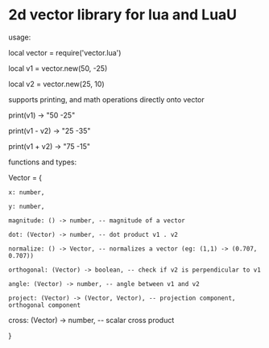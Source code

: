 # 2d vector library for lua and LuaU

usage:

local vector = require('vector.lua')

local v1 = vector.new(50, -25)

local v2 = vector.new(25, 10)

supports printing, and math operations directly onto vector

print(v1) -> "50 -25"

print(v1 - v2) -> "25 -35"

print(v1 + v2) -> "75 -15"

functions and types:

Vector = {

	x: number,
 
	y: number, 
 
	magnitude: () -> number, -- magnitude of a vector
 
	dot: (Vector) -> number, -- dot product v1 . v2
 
	normalize: () -> Vector, -- normalizes a vector (eg: (1,1) -> (0.707, 0.707))
 
	orthogonal: (Vector) -> boolean, -- check if v2 is perpendicular to v1
 
	angle: (Vector) -> number, -- angle between v1 and v2
 
	project: (Vector) -> (Vector, Vector), -- projection component, orthogonal component
 
  cross: (Vector) -> number, -- scalar cross product
  
}
